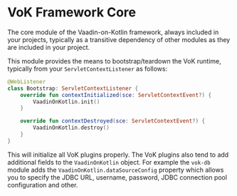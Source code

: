 # VoK Framework Core

The core module of the Vaadin-on-Kotlin framework, always included in your projects, typically
as a transitive dependency of other modules as they are included in your project.

This module provides the means to bootstrap/teardown the VoK runtime, typically from your
`ServletContextListener` as follows:

```kotlin
@WebListener
class Bootstrap: ServletContextListener {
    override fun contextInitialized(sce: ServletContextEvent?) {
        VaadinOnKotlin.init()
    }

    override fun contextDestroyed(sce: ServletContextEvent?) {
        VaadinOnKotlin.destroy()
    }
}
```

This will initialize all VoK plugins properly. The VoK plugins also tend to add additional fields
to the `VaadinOnKotlin` object. For example the `vok-db` module adds the
`VaadinOnKotlin.dataSourceConfig` property which allows you to specify the JDBC URL, username, password,
JDBC connection pool configuration and other.
